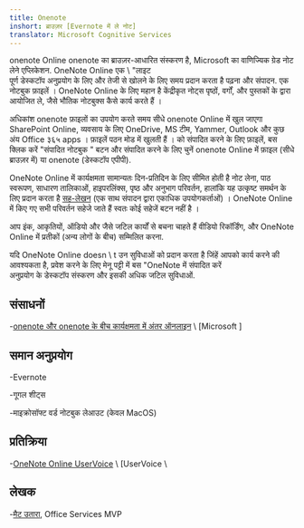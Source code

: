 ```yaml
---
title: Onenote
inshort: ब्राउज़र [Evernote में ले नोट]
translator: Microsoft Cognitive Services
---
```


onenote Online onenote का ब्राउज़र-आधारित संस्करण है, Microsoft का
वाणिज्यिक ग्रेड नोट लेने एप्लिकेशन. OneNote Online एक \ "लाइट \
पूर्ण डेस्कटॉप अनुप्रयोग के लिए और तेजी से खोलने के लिए समय प्रदान करता है
पढ़ना और संपादन. एक नोटबुक फ़ाइलें । OneNote Online के लिए महान है
केंद्रीकृत नोट्स पृष्ठों, वर्गों, और पुस्तकों के द्वारा आयोजित ले, जैसे
भौतिक नोटबुक्स कैसे कार्य करते हैं ।

अधिकांश onenote फ़ाइलों का उपयोग करते समय सीधे onenote Online में खुल जाएगा
SharePoint Online, व्यवसाय के लिए OneDrive, MS टीम, Yammer, Outlook और
कुछ अंय Office ३६५ apps । फ़ाइलें पठन मोड में खुलती हैं । को संपादित करने के लिए
फ़ाइलें, बस क्लिक करें "संपादित नोटबुक \" बटन और संपादित करने के लिए चुनें
onenote Online में फ़ाइल (सीधे ब्राउज़र में) या onenote (डेस्कटॉप
एपीपी).

OneNote Online में कार्यक्षमता सामान्यतः दिन-प्रतिदिन के लिए सीमित होती है
नोट लेना, पाठ स्वरूपण, साधारण तालिकाओं, हाइपरलिंक्स, पृष्ठ और
अनुभाग परिवर्तन, हालांकि यह उत्कृष्ट समर्थन के लिए प्रदान करता है
[सह-लेखन](http://icsh.pt/CoAuthoring) (एक साथ संपादन द्वारा
एकाधिक उपयोगकर्ताओं) । OneNote Online में किए गए सभी परिवर्तन सहेजे जाते हैं
स्वतः कोई सहेजें बटन नहीं है ।

आप इंक, आकृतियों, ऑडियो और जैसे जटिल कार्यों से बचना चाहते हैं
वीडियो रिकॉर्डिंग, और OneNote Online में प्रतीकों (अन्य लोगों के बीच) सम्मिलित करना.

यदि OneNote Online doesn \ t उन सुविधाओं को प्रदान करता है जिंहें आपको कार्य करने की आवश्यकता है,
प्रवेश करने के लिए मेनू पट्टी में बस "OneNote में संपादित करें \
अनुप्रयोग के डेस्कटॉप संस्करण और इसकी अधिक जटिल सुविधाओं.

संसाधनों
---------

-[onenote और onenote के बीच कार्यक्षमता में अंतर
    ऑनलाइन](https://support.office.com/en-us/article/Differences-between-using-a-notebook-in-the-browser-and-in-OneNote-a3d1fc13-ac74-456b-b391-b633a62aa83f)
    \ [Microsoft \]

समान अनुप्रयोग
--------------------

-Evernote

-गूगल शीट्स

-माइक्रोसॉफ्ट वर्ड नोटबुक लेआउट (केवल MacOS)

प्रतिक्रिया
---------

-[OneNote Online UserVoice](https://onenote.uservoice.com/forums/327183-onenote-online)
    \ [UserVoice \

लेखक
---------

-[मैट उतारा](https://www.linkedin.com/in/thatmattwade/), Office Services MVP


